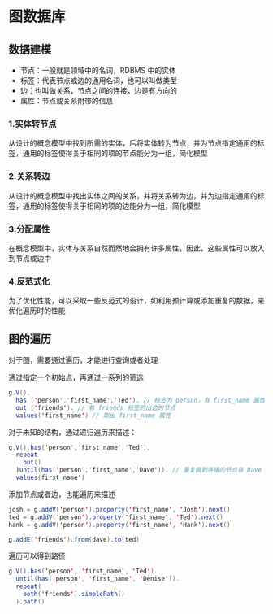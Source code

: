 
# 图数据库

## 数据建模

- 节点：一般就是领域中的名词，RDBMS 中的实体
- 标签：代表节点或边的通用名词，也可以叫做类型
- 边：也叫做关系，节点之间的连接，边是有方向的
- 属性：节点或关系附带的信息

### 1.实体转节点

从设计的概念模型中找到所需的实体，后将实体转为节点，并为节点指定通用的标签，通用的标签使得关于相同的项的节点能分为一组，简化模型

### 2.关系转边

从设计的概念模型中找出实体之间的关系，并将关系转为边，并为边指定通用的标签，通用的标签使得关于相同的项的边能分为一组，简化模型

### 3.分配属性

在概念模型中，实体与关系自然而然地会拥有许多属性，因此，这些属性可以放入到节点或边中

### 4.反范式化

为了优化性能，可以采取一些反范式的设计，如利用预计算或添加重复的数据，来优化遍历时的性能


## 图的遍历

对于图，需要通过遍历，才能进行查询或者处理

通过指定一个初始点，再通过一系列的筛选

```java
g.V().
  has ('person','first_name','Ted'). // 标签为 person，有 first_name 属性为 Ted 的节点
  out ('friends'). // 有 friends 标签的出边的节点
  values('first_name') // 取出 first_name 属性
```

对于未知的结构，通过递归遍历来描述：

```java
g.V().has('person','first_name','Ted').
  repeat
    out()
  )until(has('person','first_name','Dave')). // 重复直到连接的节点有 Dave
  values(first_name')
```

添加节点或者边，也能遍历来描述

```java
josh = g.addV('person').property('first_name', 'Josh').next()
ted = g.addV('person').property('first_name', 'Ted').next()
hank = g.addV('person').property('first_name', 'Hank').next()

g.addE('friends').from(dave).to(ted)
```

遍历可以得到路径

```java
g.V().has('person', 'first_name', 'Ted').
  until(has('person', 'first_name', 'Denise')).
  repeat(
    both('friends').simplePath()
  ).path()
```
